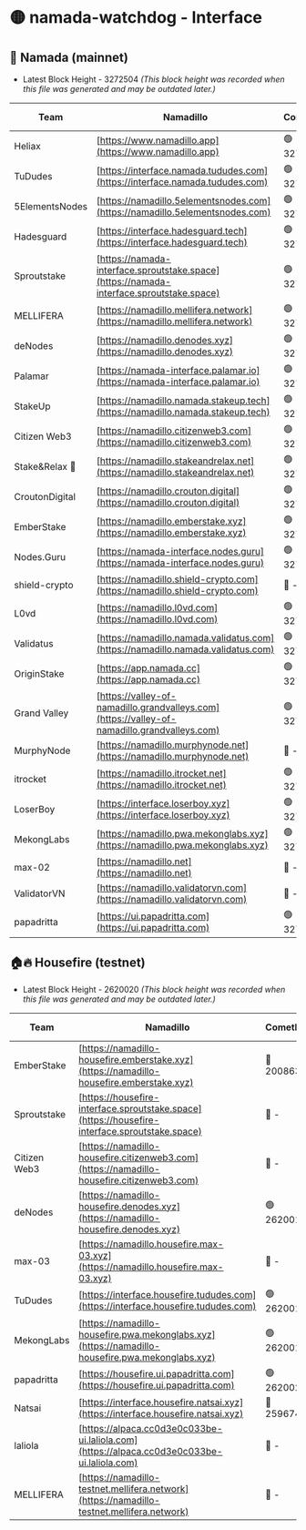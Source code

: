 # 🟡 namada-watchdog - Interface

## 🚀 Namada (mainnet)
- Latest Block Height - 3272504 *(This block height was recorded when this file was generated and may be outdated later.)*

| Team | Namadillo | CometBFT | Indexer | MASP Indexer |
|-|-|-|-|-|
| Heliax | [https://www.namadillo.app](https://www.namadillo.app) | 🟢 3272483 | 🟢 3272483 | 🟢 3272483 |
| TuDudes | [https://interface.namada.tududes.com](https://interface.namada.tududes.com) | 🟢 3272483 | 🟢 3272483 | 🟢 3272483 |
| 5ElementsNodes | [https://namadillo.5elementsnodes.com](https://namadillo.5elementsnodes.com) | 🟢 3272484 | 🟢 3272483 | 🟢 3272483 |
| Hadesguard | [https://interface.hadesguard.tech](https://interface.hadesguard.tech) | 🟢 3272484 | 🟢 3272484 | 🟢 3272484 |
| Sproutstake | [https://namada-interface.sproutstake.space](https://namada-interface.sproutstake.space) | 🟢 3272484 | 🟢 3272484 | 🟢 3272484 |
| MELLIFERA | [https://namadillo.mellifera.network](https://namadillo.mellifera.network) | 🟢 3272485 | 🟢 3272485 | 🟢 3272485 |
| deNodes | [https://namadillo.denodes.xyz](https://namadillo.denodes.xyz) | 🟢 3272486 | 🟢 3272485 | 🟢 3272485 |
| Palamar | [https://namada-interface.palamar.io](https://namada-interface.palamar.io) | 🟢 3272486 | 🟢 3272486 | 🟢 3272486 |
| StakeUp | [https://namadillo.namada.stakeup.tech](https://namadillo.namada.stakeup.tech) | 🟢 3272487 | 🟢 3272487 | 🟢 3272487 |
| Citizen Web3 | [https://namadillo.citizenweb3.com](https://namadillo.citizenweb3.com) | 🟢 3272487 | 🟢 3272487 | 🔴 3258965 |
| Stake&Relax 🦥 | [https://namadillo.stakeandrelax.net](https://namadillo.stakeandrelax.net) | 🟢 3272488 | 🟢 3272488 | 🟢 3272488 |
| CroutonDigital | [https://namadillo.crouton.digital](https://namadillo.crouton.digital) | 🟢 3272488 | 🟢 3272488 | 🟢 3272488 |
| EmberStake | [https://namadillo.emberstake.xyz](https://namadillo.emberstake.xyz) | 🟢 3272489 | 🟢 3272489 | 🟢 3272489 |
| Nodes.Guru | [https://namada-interface.nodes.guru](https://namada-interface.nodes.guru) | 🟢 3272489 | 🟢 3272489 | 🟢 3272489 |
| shield-crypto | [https://namadillo.shield-crypto.com](https://namadillo.shield-crypto.com) | 🔴 - | 🔴 - | 🔴 - |
| L0vd | [https://namadillo.l0vd.com](https://namadillo.l0vd.com) | 🟢 3272495 | 🟢 3272495 | 🟢 3272495 |
| Validatus | [https://namadillo.namada.validatus.com](https://namadillo.namada.validatus.com) | 🟢 3272496 | 🟢 3272495 | 🟢 3272496 |
| OriginStake | [https://app.namada.cc](https://app.namada.cc) | 🟢 3272496 | 🟢 3272496 | 🟢 3272496 |
| Grand Valley | [https://valley-of-namadillo.grandvalleys.com](https://valley-of-namadillo.grandvalleys.com) | 🟢 3272497 | 🟢 3272496 | 🟢 3272497 |
| MurphyNode | [https://namadillo.murphynode.net](https://namadillo.murphynode.net) | 🔴 - | 🔴 - | 🔴 - |
| itrocket | [https://namadillo.itrocket.net](https://namadillo.itrocket.net) | 🟢 3272499 | 🟢 3272499 | 🟢 3272499 |
| LoserBoy | [https://interface.loserboy.xyz](https://interface.loserboy.xyz) | 🟢 3272500 | 🟢 3272499 | 🟢 3272499 |
| MekongLabs | [https://namadillo.pwa.mekonglabs.xyz](https://namadillo.pwa.mekonglabs.xyz) | 🟢 3272500 | 🟢 3272500 | 🟢 3272500 |
| max-02 | [https://namadillo.net](https://namadillo.net) | 🔴 - | 🔴 - | 🔴 - |
| ValidatorVN | [https://namadillo.validatorvn.com](https://namadillo.validatorvn.com) | 🔴 - | 🔴 - | 🔴 - |
| papadritta | [https://ui.papadritta.com](https://ui.papadritta.com) | 🟢 3272504 | 🟢 3272504 | 🟢 3272504 |

## 🏠🔥 Housefire (testnet)
- Latest Block Height - 2620020 *(This block height was recorded when this file was generated and may be outdated later.)*

| Team | Namadillo | CometBFT | Indexer | MASP Indexer |
|-|-|-|-|-|
| EmberStake | [https://namadillo-housefire.emberstake.xyz](https://namadillo-housefire.emberstake.xyz) | 🔴 2008636 | 🔴 - | 🔴 - |
| Sproutstake | [https://housefire-interface.sproutstake.space](https://housefire-interface.sproutstake.space) | 🔴 - | 🔴 - | 🔴 - |
| Citizen Web3 | [https://namadillo-housefire.citizenweb3.com](https://namadillo-housefire.citizenweb3.com) | 🔴 - | 🔴 - | 🔴 - |
| deNodes | [https://namadillo-housefire.denodes.xyz](https://namadillo-housefire.denodes.xyz) | 🟢 2620010 | 🟢 2620010 | 🟢 2620010 |
| max-03 | [https://namadillo.housefire.max-03.xyz](https://namadillo.housefire.max-03.xyz) | 🔴 - | 🔴 - | 🔴 - |
| TuDudes | [https://interface.housefire.tududes.com](https://interface.housefire.tududes.com) | 🟢 2620019 | 🟢 2620019 | 🟢 2620019 |
| MekongLabs | [https://namadillo-housefire.pwa.mekonglabs.xyz](https://namadillo-housefire.pwa.mekonglabs.xyz) | 🟢 2620019 | 🟢 2620019 | 🟢 2620019 |
| papadritta | [https://housefire.ui.papadritta.com](https://housefire.ui.papadritta.com) | 🟢 2620020 | 🟢 2620020 | 🟢 2620020 |
| Natsai | [https://interface.housefire.natsai.xyz](https://interface.housefire.natsai.xyz) | 🔴 2596741 | 🔴 2596741 | 🔴 2596741 |
| laliola | [https://alpaca.cc0d3e0c033be-ui.laliola.com](https://alpaca.cc0d3e0c033be-ui.laliola.com) | 🔴 - | 🔴 - | 🔴 - |
| MELLIFERA | [https://namadillo-testnet.mellifera.network](https://namadillo-testnet.mellifera.network) | 🔴 - | 🟢 2620023 | 🔴 2607259 |

